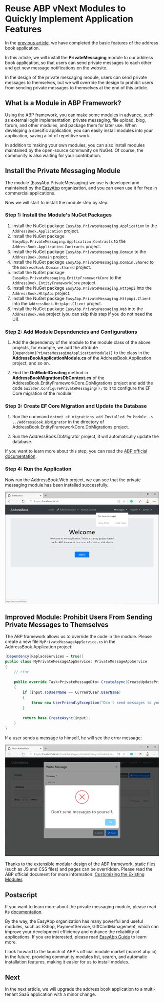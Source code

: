 # Reuse ABP vNext Modules to Quickly Implement Application Features

In the [previous article](../../Using-ABP-VNext-To-Develop-An-Address-Book-Application-In-5-Minutes/zh/article.md), we have completed the basic features of the address book application.

In this article, we will install the **PrivateMessaging** module to our address book application, so that users can send private messages to each other and get new message notifications on the website.

In the design of the private messaging module, users can send private messages to themselves, but we will override the design to prohibit users from sending private messages to themselves at the end of this article.

## What Is a Module in ABP Framework?

Using the ABP framework, you can make some modules in advance, such as external login implementation, private messaging, file upload, blog, forum, and other modules, and package them for later use. When developing a specific application, you can easily install modules into your application, saving a lot of repetitive work.

In addition to making your own modules, you can also install modules maintained by the open-source community on NuGet. Of course, the community is also waiting for your contribution.

## Install the Private Messaging Module

The module (EasyAbp.PrivateMessaging) we use is developed and maintained by the [EasyAbp](https://easyabp.io) organization, and you can even use it for free in commercial applications.

Now we will start to install the module step by step.

### Step 1: Install the Module's NuGet Packages

1. Install the NuGet package `EasyAbp.PrivateMessaging.Application` to the `AddressBook.Application` project.
2. Install the NuGet package `EasyAbp.PrivateMessaging.Application.Contracts` to the `AddressBook.Application.Contracts` project.
3. Install the NuGet package `EasyAbp.PrivateMessaging.Domain` to the `AddressBook.Domain` project.
4. Install the NuGet package `EasyAbp.PrivateMessaging.Domain.Shared` to the `AddressBook.Domain.Shared` project.
5. Install the NuGet package `EasyAbp.PrivateMessaging.EntityFrameworkCore` to the `AddressBook.EntityFrameworkCore` project.
6. Install the NuGet package `EasyAbp.PrivateMessaging.HttpApi` into the `AddressBook.HttpApi` project.
7. Install the NuGet package `EasyAbp.PrivateMessaging.HttpApi.Client` into the `AddressBook.HttpApi.Client` project.
8. Install the NuGet package `EasyAbp.PrivateMessaging.Web` into the `AddressBook.Web` project (you can skip this step if you do not need the UI).

### Step 2: Add Module Dependencies and Configurations

1. Add the dependency of the module to the module class of the above projects, for example, we add the attribute `[DependsOn(PrivateMessagingApplicationModule)]` to the class in the **AddressBookApplicationModule.cs** of the AddressBook.Application project, and so on.

2. Find the **OnModelCreating** method in **AddressBookMigrationsDbContext.cs** of the AddressBook.EntityFrameworkCore.DbMigrations project and add the code `builder.ConfigurePrivateMessaging();` to it to configure the EF Core migration of the module.

### Step 3: Create EF Core Migration and Update the Database

1. Run the command `dotnet ef migrations add Installed_Pm_Module -s ../AddressBook.DbMigrator` in the directory of AddressBook.EntityFrameworkCore.DbMigrations project.

2. Run the AddressBook.DbMigrator project, it will automatically update the database.

If you want to learn more about this step, you can read the [ABP official documentation](https://docs.abp.io/en/abp/latest/Tutorials/Part-1#add-database-migration).

### Step 4: Run the Application

Now run the AddressBook.Web project, we can see that the private messaging module has been installed successfully.

![HomePage](images/HomePage.png)

## Improved Module: Prohibit Users From Sending Private Messages to Themselves

The ABP framework allows us to override the code in the module. Please create a new file `MyPrivateMessageAppService.cs` in the AddressBook.Application project:
```csharp
[Dependency(ReplaceServices = true)]
public class MyPrivateMessageAppService: PrivateMessageAppService
{
    // ctor

    public override Task<PrivateMessageDto> CreateAsync(CreateUpdatePrivateMessageDto input)
    {
        if (input.ToUserName == CurrentUser.UserName)
        {
            throw new UserFriendlyException("Don't send messages to yourself");
        }
        
        return base.CreateAsync(input);
    }
}
```

If a user sends a message to himself, he will see the error message:

![SendToSelf](images/SendToSelf.png)

Thanks to the extensible modular design of the ABP framework, static files (such as JS and CSS files) and pages can be overridden. Please read the ABP official document for more information: [Customizing the Existing Modules](https://docs.abp.io/en/abp/latest/Customizing-Application-Modules-Guide)

## Postscript

If you want to learn more about the private messaging module, please read its [documentation](https://easyabp.io/modules/PrivateMessaging).

By the way, the EasyAbp organization has many powerful and useful modules, such as EShop, PaymentService, GiftCardManagement, which can improve your development efficiency and enhance the reliability of applications. If you are interested, please read [EasyAbp Guide](https://github.com/EasyAbp/EasyAbpGuide) to learn more.

I look forward to the launch of ABP's official module market (market.abp.io) in the future, providing community modules list, search, and automatic installation features, making it easier for us to install modules.

## Next

In the next article, we will upgrade the address book application to a multi-tenant SaaS application with a minor change.